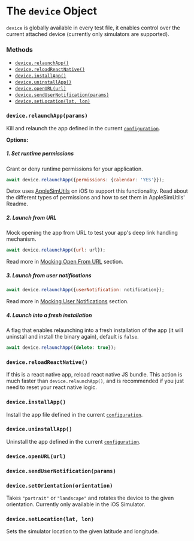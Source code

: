 # The `device` Object

`device` is globally available in every test file, it enables control over the current attached device (currently only simulators are supported).

### Methods

- [`device.relaunchApp()`](#devicerelaunchapp)
- [`device.reloadReactNative()`](#devicereloadreactnative)
- [`device.installApp()`](#deviceinstallapp)
- [`device.uninstallApp()`](#deviceuninstallapp)
- [`device.openURL(url)`](#deviceopenurl)
- [`device.sendUserNotification(params)`](#devicesendusernotifications)
- [`device.setLocation(lat, lon)`](#devicesetlocation)

### `device.relaunchApp(params)`
Kill and relaunch the app defined in the current [`configuration`](APIRef.Configuration.md).

**Options:** 

##### 1. Set runtime permissions
Grant or deny runtime permissions for your application. 

```js
await device.relaunchApp({permissions: {calendar: 'YES'}});
```
Detox uses [AppleSimUtils](https://github.com/wix/AppleSimulatorUtils) on iOS to support this functionality. Read about the different types of permissions and how to set them in AppleSimUtils' Readme.


##### 2. Launch from URL
Mock opening the app from URL to test your app's deep link handling mechanism.

```js
await device.relaunchApp({url: url});
```
Read more in [Mocking Open From URL](APIRef.MockingOpenFromURL.md) section.

##### 3. Launch from user notifications

```js
await device.relaunchApp({userNotification: notification});
```
Read more in [Mocking User Notifications](APIRef.MockingUserNotifications.md) section.

##### 4. Launch into a fresh installation 
A flag that enables relaunching into a fresh installation of the app (it will uninstall and install the binary again), default is `false`.

```js
await device.relaunchApp({delete: true});
```

### `device.reloadReactNative()`
If this is a react native app, reload react native JS bundle. This action is much faster than `device.relaunchApp()`, and is recommended if you just need to reset your react native logic.

### `device.installApp()`
Install the app file defined in the current [`configuration`](APIRef.Configuration.md).

### `device.uninstallApp()`
Uninstall the app defined in the current [`configuration`](APIRef.Configuration.md).

### `device.openURL(url)`


### `device.sendUserNotification(params)`

### `device.setOrientation(orientation)`
Takes `"portrait"` or `"landscape"` and rotates the device to the given orientation.
Currently only available in the iOS Simulator.

### `device.setLocation(lat, lon)`
Sets the simulator location to the given latitude and longitude.
